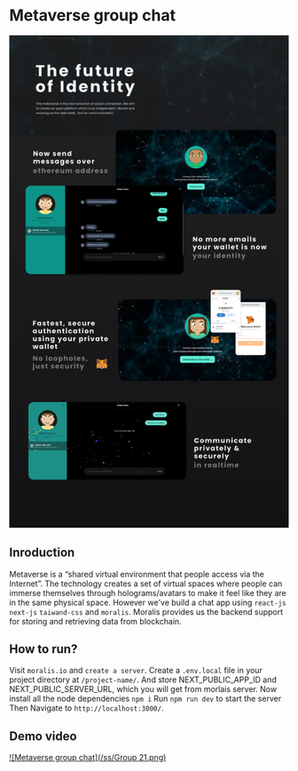 # Metaverse group chat
<img src="/ss/bg.png"></img>

## Inroduction
Metaverse is a “shared virtual environment that people access via the Internet”. 
The technology creates a set of virtual spaces where people can immerse themselves through 
holograms/avatars to make it feel like they are in the same physical space. 
However we've build a chat app using `react-js` `next-js` `taiwand-css` and `moralis`. 
Moralis provides us the backend support for storing and retrieving data from blockchain.

## How to run?
Visit `moralis.io` and `create a server`.
Create a `.env.local` file in your project directory at `/project-name/`. And store NEXT_PUBLIC_APP_ID and NEXT_PUBLIC_SERVER_URL, which you will get from morlais server.
Now install all the node dependencies `npm i`
Run `npm run dev` to start the server Then  Navigate to `http://localhost:3000/`.

## Demo video
[![Metaverse group chat](/ss/Group 21.png)](https://github.com/qazi9amaan/metaverse-group-chat/blob/main/ss/demo.mp4)
